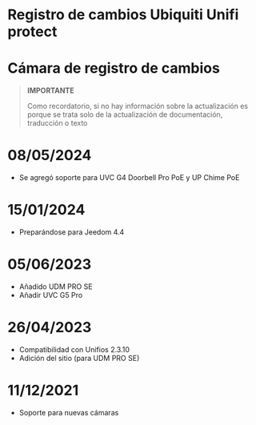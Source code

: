 # Registro de cambios Ubiquiti Unifi protect

# Cámara de registro de cambios

>**IMPORTANTE**
>
>Como recordatorio, si no hay información sobre la actualización es porque se trata solo de la actualización de documentación, traducción o texto

# 08/05/2024

- Se agregó soporte para UVC G4 Doorbell Pro PoE y UP Chime PoE

# 15/01/2024

- Preparándose para Jeedom 4.4

# 05/06/2023

- Añadido UDM PRO SE
- Añadir UVC G5 Pro

# 26/04/2023

- Compatibilidad con Unifios 2.3.10
- Adición del sitio (para UDM PRO SE)

# 11/12/2021

- Soporte para nuevas cámaras
